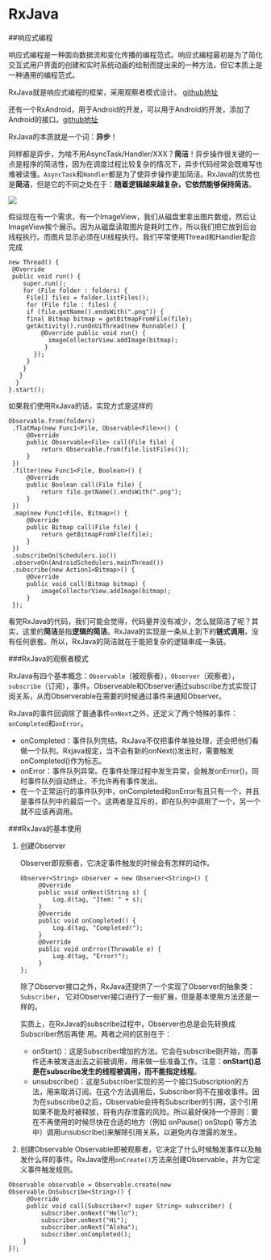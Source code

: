 # RxJava

##响应式编程

响应式编程是一种面向数据流和变化传播的编程范式。响应式编程最初是为了简化交互式用户界面的创建和实时系统动画的绘制而提出来的一种方法，但它本质上是一种通用的编程范式。

RxJava就是响应式编程的框架，采用观察者模式设计。
[github地址](https://github.com/ReactiveX/RxJava)

还有一个RxAndroid，用于Android的开发，可以用于Android的开发，添加了Android的接口。[github地址](https://github.com/ReactiveX/RxAndroid)

RxJava的本质就是一个词：**异步**！

同样都是异步，为啥不用AsyncTask/Handler/XXX？**简洁**！异步操作很关键的一点是程序的简洁性，因为在调度过程比较复杂的情况下，异步代码经常会既难写也难被读懂。`AsyncTask`和`Handler`都是为了使异步操作更加简洁。RxJava的优势也是**简洁**，但是它的不同之处在于：**随着逻辑越来越复杂，它依然能够保持简洁**。

![](http://ofowf99vj.bkt.clouddn.com/%E4%B8%BE%E4%B8%AA%E4%BE%8B%E5%AD%90.jpg)

假设现在有一个需求，有一个ImageView，我们从磁盘里拿出图片数组，然后让ImageView挨个展示。因为从磁盘读取图片是耗时工作，所以我们把它放到后台线程执行。而图片显示必须在UI线程执行。我们平常使用Thread和Handler配合完成
```
new Thread() {
 @Override
 public void run() { 
    super.run(); 
    for (File folder : folders) {
     File[] files = folder.listFiles(); 
     for (File file : files) { 
     if (file.getName().endsWith(".png")) { 
     final Bitmap bitmap = getBitmapFromFile(file);
     getActivity().runOnUiThread(new Runnable() { 
         @Override public void run() { 
           imageCollectorView.addImage(bitmap); 
          } 
       }); 
     } 
    } 
   } 
  } 
}.start();

```
如果我们使用RxJava的话，实现方式是这样的
```
Observable.from(folders)
 .flatMap(new Func1<File, Observable<File>>() {
     @Override
     public Observable<File> call(File file) {
         return Observable.from(file.listFiles());
     }
 })
 .filter(new Func1<File, Boolean>() {
     @Override
     public Boolean call(File file) {
         return file.getName().endsWith(".png");
     }
 })
 .map(new Func1<File, Bitmap>() {
     @Override
     public Bitmap call(File file) {
         return getBitmapFromFile(file);
     }
 })
 .subscribeOn(Schedulers.io())
 .observeOn(AndroidSchedulers.mainThread())
 .subscribe(new Action1<Bitmap>() {
     @Override
     public void call(Bitmap bitmap) {
         imageCollectorView.addImage(bitmap);
     }
 });

```
看完RxJava的代码，我们可能会觉得，代码量并没有减少，怎么就简洁了呢？其实，这里的**简洁**是指**逻辑的简洁**。RxJava的实现是一条从上到下的**链式调用**，没有任何嵌套。所以，RxJava的简洁就在于能把复杂的逻辑串成一条链。

###RxJava的观察者模式

RxJava有四个基本概念：`Observable`（被观察者），`Observer`（观察者），`subscribe`（订阅），事件。Observeable和Observer通过subscribe方式实现订阅关系，从而Observerable在需要的时候通过事件来通知Observer。

RxJava的事件回调除了普通事件`onNext`之外，还定义了两个特殊的事件：`onCompleted`和`onError`。

* onCompleted：事件队列完结。RxJava不仅把事件单独处理，还会把他们看做一个队列。Rxjava规定，当不会有新的onNext()发出时，需要触发onCompleted()作为标志。
* onError：事件队列异常。在事件处理过程中发生异常，会触发onError()，同时事件队列自动终止，不允许再有事件发出。
* 在一个正常运行的事件队列中，onCompleted和onError有且只有一个，并且是事件队列中的最后一个。这两者是互斥的，即在队列中调用了一个，另一个就不应该再调用。

###RxJava的基本使用
1. 创建Observer

    Observer即观察者，它决定事件触发的时候会有怎样的动作。
    
    ```
    Observer<String> observer = new Observer<String>() {
         @Override 
         public void onNext(String s) {
             Log.d(tag, "Item: " + s);
         }
         @Override
         public void onCompleted() {
             Log.d(tag, "Completed!");
         }
         @Override
         public void onError(Throwable e) {
             Log.d(tag, "Error!");
         }
    };
    ```
    除了Observer接口之外，RxJava还提供了一个实现了Observer的抽象类：`Subscriber`，   它对Observer接口进行了一些扩展，但是基本使用方法还是一样的。

    实质上，在RxJava的subscribe过程中，Observer也总是会先转换成Subscriber然后再使   用。两者之间的区别在于：
    * onStart()：这是Subscriber增加的方法。它会在subscribe刚开始，而事件还未被发送出去之前被调用，用来做一些准备工作。注意：**onStart()总是在subscribe发生的线程被调用，而不能指定线程**。
    * unsubscribe()：这是Subscriber实现的另一个接口Subscription的方法，用来取消订阅。在这个方法调用后，Subscriber将不在接收事件。因为在subscribe()之后，Observable会持有Subscriber的引用，这个引用如果不能及时被释放，将有内存泄露的风险。所以最好保持一个原则：要在不再使用的时候尽快在合适的地方（例如 onPause() onStop() 等方法中）调用unsubscribe()来解除引用关系，以避免内存泄露的发生。

2. 创建Observable
    Observable即被观察者，它决定了什么时候触发事件以及触发什么样的事件。RxJava使用`onCreate()`方法来创建Observable，并为它定义事件触发规则。
```
Observable observable = Observable.create(new Observable.OnSubscribe<String>() {
     @Override
     public void call(Subscriber<? super String> subscriber) {
         subscriber.onNext("Hello");
         subscriber.onNext("Hi");
         subscriber.onNext("Aloha");
         subscriber.onCompleted();
    }
});

```

